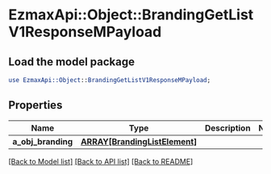 # EzmaxApi::Object::BrandingGetListV1ResponseMPayload

## Load the model package
```perl
use EzmaxApi::Object::BrandingGetListV1ResponseMPayload;
```

## Properties
Name | Type | Description | Notes
------------ | ------------- | ------------- | -------------
**a_obj_branding** | [**ARRAY[BrandingListElement]**](BrandingListElement.md) |  | 

[[Back to Model list]](../README.md#documentation-for-models) [[Back to API list]](../README.md#documentation-for-api-endpoints) [[Back to README]](../README.md)


